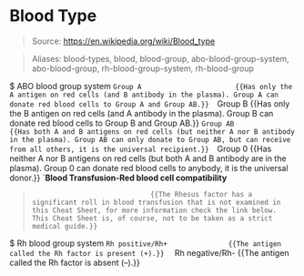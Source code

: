 # Blood Type

> Source: https://en.wikipedia.org/wiki/Blood_type

> Aliases: blood-types, blood, blood-group, abo-blood-group-system, abo-blood-group, rh-blood-group-system, rh-blood-group

$ ABO blood group system
    `Group A                       {{Has only the A antigen on red cells (and B antibody in the plasma). Group A can donate red blood cells to Group A and Group AB.}} 
    `Group B                       {{Has only the B antigen on red cells (and A antibody in the plasma). Group B can donate red blood cells to Group B and Group AB.}} 
    `Group AB                      {{Has both A and B antigens on red cells (but neither A nor B antibody in the plasma). Group AB can only donate to Group AB, but can receive from all others, it is the universal recipient.}} 
    `Group 0                       {{Has neither A nor B antigens on red cells (but both A and B antibody are in the plasma). Group 0 can donate red blood cells to anybody, it is the universal donor.}} 
    `**Blood Transfusion-Red blood cell compatibility**
>                                  {{The Rhesus factor has a significant roll in blood transfusion that is not examined in this Cheat Sheet, for more information check the link below. This Cheat Sheet is, of course, not to be taken as a strict medical guide.}} 

$ Rh blood group system
    `Rh positive/Rh+               {{The antigen called the Rh factor is present (+).}} 
    ` Rh negative/Rh-              {{The antigen called the Rh factor is absent (–).}} 

